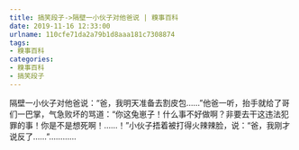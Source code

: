 ```yaml
---
title: 搞笑段子->隔壁一小伙子对他爸说 | 糗事百科
date: 2019-11-16 12:33:00
urlname: 110cfe71da2a79b1d8aaa181c7308874
tags: 
- 糗事百科
categories:
- 糗事百科
- 搞笑段子
---
```

隔壁一小伙子对他爸说：“爸，我明天准备去割皮包……”他爸一听，抬手就给了哥们一巴掌，气急败坏的骂道：“你这兔崽子！什么事不好做啊？非要去干这违法犯罪的事！你是不是想死啊！……！”小伙子捂着被打得火辣辣脸，说：“爸，我刚才说反了……”…………


